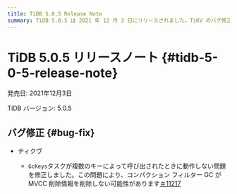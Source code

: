 ```yaml
---
title: TiDB 5.0.5 Release Note
summary: TiDB 5.0.5 は 2021 年 12 月 3 日にリリースされました。TiKV のバグ修正では、複数のキーによって呼び出されたときに GcKeys` タスクが機能せず、コンパクション フィルター GC が MVCC 削除情報を削除しないという問題が修正されています。詳細については、GitHub の問題 #11217 を参照してください。
---
```


# TiDB 5.0.5 リリースノート {#tidb-5-0-5-release-note}

発売日: 2021年12月3日

TiDB バージョン: 5.0.5

## バグ修正 {#bug-fix}

-   ティクヴ

    -   `GcKeys`タスクが複数のキーによって呼び出されたときに動作しない問題を修正しました。この問題により、コンパクション フィルター GC が MVCC 削除情報を削除しない可能性があります[＃11217](https://github.com/tikv/tikv/issues/11217)
